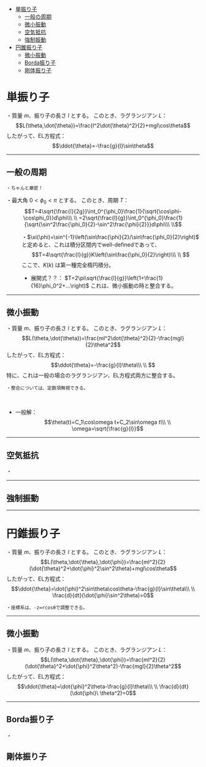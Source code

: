 
- [単振り子](#単振り子)
  - [一般の周期](#一般の周期)
  - [微小振動](#微小振動)
  - [空気抵抗](#空気抵抗)
  - [強制振動](#強制振動)
- [円錐振り子](#円錐振り子)
  - [微小振動](#微小振動-1)
  - [Borda振り子](#borda振り子)
  - [剛体振り子](#剛体振り子)



# 単振り子

・質量 $m$、振り子の長さ $l$ とする。
このとき、ラグランジアン $L$：
$$L(\theta,\dot{\theta})=\frac{l^2\dot{\theta}^2}{2}+mgl\cos\theta$$
したがって、EL方程式：
$$\ddot{\theta}=-\frac{g}{l}\sin\theta$$

---

## 一般の周期

    ・ちゃんと厳密！

<dl><dt>

・最大角 $0<\phi_0<\pi$ とする。
このとき、周期 $T$：
$$T=4\sqrt{\frac{l}{2g}}\int_0^{\phi_0}\frac{1}{\sqrt{\cos\phi-\cos\phi_0}}d\phi\\\ \\
=2\sqrt{\frac{l}{g}}\int_0^{\phi_0}\frac{1}{\sqrt{\sin^2\frac{\phi_0}{2}-\sin^2\frac{\phi}{2}}}d\phi\\\ \\$$

</dt><dd>

・$\xi(\phi)=\sin^{-1}\left(\sin\frac{\phi}{2}/\sin\frac{\phi_0}{2}\right)$ と定めると、これは積分区間内でwell-definedであって、
$$T=4\sqrt{\frac{l}{g}}K\left(\sin\frac{\phi_0}{2}\right)\\\ \\
$$
ここで、$K(k)$ は第一種完全楕円積分。
<br>

- 展開式？？：
$T=2\pi\sqrt{\frac{l}{g}}\left(1+\frac{1}{16}\phi_0^2+...\right)$
これは、微小振動の時と整合する。

</dd></dl>

---

## 微小振動

・質量 $m$、振り子の長さ $l$ とする。
このとき、ラグランジアン $L$：
$$L(\theta,\dot{\theta})=\frac{ml^2\dot{\theta}^2}{2}-\frac{mgl}{2}\theta^2$$
したがって、EL方程式：
$$\ddot{\theta}=-\frac{g}{l}\theta\\\ \\
$$
特に、これは一般の場合のラグランジアン、EL方程式両方に整合する。

    ・整合については、定数項無視できる。
<br>

- 一般解：
$$\theta(t)=C_1\cos\omega t+C_2\sin\omega t\\\ \\
\omega=\sqrt{\frac{g}{l}}$$

---

## 空気抵抗

・

---

## 強制振動

---

# 円錐振り子

・質量 $m$、振り子の長さ $l$ とする。
このとき、ラグランジアン $L$：
$$L(\theta,\dot{\theta},\dot{\phi})=\frac{ml^2}{2}(\dot{\theta}^2+\dot{\phi}^2\sin^2\theta)+mgl\cos\theta$$
したがって、EL方程式：
$$\ddot{\theta}=\dot{\phi}^2\sin\theta\cos\theta-\frac{g}{l}\sin\theta\\\ \\
\frac{d}{dt}(\dot{\phi}\sin^2\theta)=0$$

    ・座標系は、-z=rcosθで調整できる。

---

## 微小振動

・質量 $m$、振り子の長さ $l$ とする。
このとき、ラグランジアン $L$：
$$L(\theta,\dot{\theta},\dot{\phi})=\frac{ml^2}{2}(\dot{\theta}^2+\dot{\phi}^2\theta^2)-\frac{mgl}{2}\theta^2$$
したがって、EL方程式：
$$\ddot{\theta}=\dot{\phi}^2\theta-\frac{g}{l}\theta\\\ \\
\frac{d}{dt}(\dot{\phi}\ \theta^2)=0$$

---

## Borda振り子

・

## 剛体振り子




